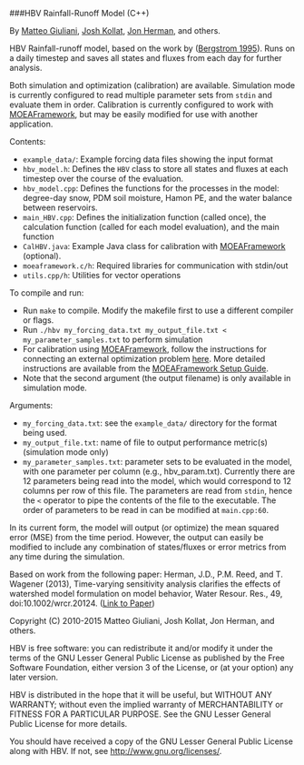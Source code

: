 ###HBV Rainfall-Runoff Model (C++)

By [Matteo Giuliani](http://giuliani.faculty.polimi.it), [Josh Kollat](https://www.decisionvis.com/), [Jon Herman](http://reed.cee.cornell.edu/index.php/Jon_Herman), and others.

HBV Rainfall-runoff model, based on the work by ([Bergstrom 1995](http://www.cabdirect.org/abstracts/19961904773.html)). Runs on a daily timestep and saves all states and fluxes from each day for further analysis. 

Both simulation and optimization (calibration) are available. Simulation mode is currently configured to read multiple parameter sets from `stdin` and evaluate them in order. Calibration is currently configured to work with [MOEAFramework](http://moeaframework.org), but may be easily modified for use with another application.

Contents:
* `example_data/`: Example forcing data files showing the input format
* `hbv_model.h`: Defines the `HBV` class to store all states and fluxes at each timestep over the course of the evaluation.
* `hbv_model.cpp`: Defines the functions for the processes in the model: degree-day snow, PDM soil moisture, Hamon PE, and the water balance between reservoirs. 
* `main_HBV.cpp`: Defines the initialization function (called once), the calculation function (called for each model evaluation), and the main function
* `CalHBV.java`: Example Java class for calibration with [MOEAFramework](http://moeaframework.org) (optional).
* `moeaframework.c/h`: Required libraries for communication with stdin/out
* `utils.cpp/h`: Utilities for vector operations

To compile and run:

* Run `make` to compile. Modify the makefile first to use a different compiler or flags.
* Run `./hbv my_forcing_data.txt my_output_file.txt < my_parameter_samples.txt` to perform simulation
* For calibration using [MOEAFramework](http://moeaframework.org), follow the instructions for connecting an external optimization problem [here](http://moeaframework.org/examples.html#example5). More detailed instructions are available from the [MOEAFramework Setup Guide](https://docs.google.com/document/pub?id=1Ts_tnvzZ-nDQ-Ym-RFtqM_LJMUNYKFZJ5WJdZxRmmrY). 
* Note that the second argument (the output filename) is only available in simulation mode.

Arguments:
* `my_forcing_data.txt`: see the `example_data/` directory for the format being used.
* `my_output_file.txt`: name of file to output performance metric(s) (simulation mode only)
* `my_parameter_samples.txt`: parameter sets to be evaluated in the model, with one parameter per column (e.g., hbv_param.txt). Currently there are 12 parameters being read into the model, which would correspond to 12 columns per row of this file. The parameters are read from `stdin`, hence the `<` operator to pipe the contents of the file to the executable. The order of parameters to be read in can be modified at `main.cpp:60`.

In its current form, the model will output (or optimize) the mean squared error (MSE) from the time period. However, the output can easily be modified to include any combination of states/fluxes or error metrics from any time during the simulation.

Based on work from the following paper:
Herman, J.D., P.M. Reed, and T. Wagener (2013), Time-varying sensitivity analysis clarifies the effects of watershed model formulation on model behavior, Water Resour. Res., 49, doi:10.1002/wrcr.20124.
([Link to Paper](http://onlinelibrary.wiley.com/doi/10.1002/wrcr.20124/abstract))

Copyright (C) 2010-2015 Matteo Giuliani, Josh Kollat, Jon Herman, and others.

HBV is free software: you can redistribute it and/or modify
it under the terms of the GNU Lesser General Public License as published by
the Free Software Foundation, either version 3 of the License, or
(at your option) any later version.

HBV is distributed in the hope that it will be useful,
but WITHOUT ANY WARRANTY; without even the implied warranty of
MERCHANTABILITY or FITNESS FOR A PARTICULAR PURPOSE.  See the
GNU Lesser General Public License for more details.

You should have received a copy of the GNU Lesser General Public License
along with HBV.  If not, see <http://www.gnu.org/licenses/>.
